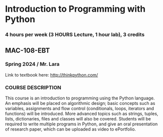 # Introduction to Programming with Python
### 4 hours per week (3 HOURS Lecture, 1 hour lab), 3 credits
## MAC-108-EBT
### Spring 2024 / Mr. Lara 

Link to textbook here: http://thinkpython.com/

### COURSE DESCRIPTION
This course is an introduction to programming using the Python language. An emphasis will be
placed on algorithmic design; basic concepts such as variables, assignments and flow control
(conditionals, loops, iterators and functions) will be introduced. More advanced topics such as
strings, tuples, lists, dictionaries, files and classes will also be covered. Students will be required
to write multiple programs in Python, and give an oral presentation of research paper, which can
be uploaded as video to ePortfolio. 

